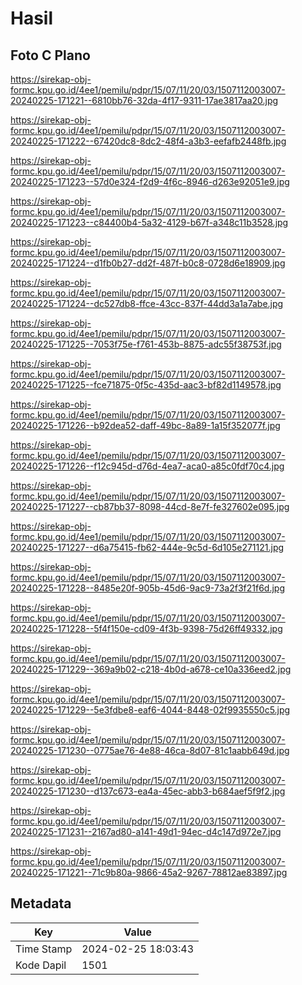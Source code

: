 # Hasil

## Foto C Plano

https://sirekap-obj-formc.kpu.go.id/4ee1/pemilu/pdpr/15/07/11/20/03/1507112003007-20240225-171221--6810bb76-32da-4f17-9311-17ae3817aa20.jpg

https://sirekap-obj-formc.kpu.go.id/4ee1/pemilu/pdpr/15/07/11/20/03/1507112003007-20240225-171222--67420dc8-8dc2-48f4-a3b3-eefafb2448fb.jpg

https://sirekap-obj-formc.kpu.go.id/4ee1/pemilu/pdpr/15/07/11/20/03/1507112003007-20240225-171223--57d0e324-f2d9-4f6c-8946-d263e92051e9.jpg

https://sirekap-obj-formc.kpu.go.id/4ee1/pemilu/pdpr/15/07/11/20/03/1507112003007-20240225-171223--c84400b4-5a32-4129-b67f-a348c11b3528.jpg

https://sirekap-obj-formc.kpu.go.id/4ee1/pemilu/pdpr/15/07/11/20/03/1507112003007-20240225-171224--d1fb0b27-dd2f-487f-b0c8-0728d6e18909.jpg

https://sirekap-obj-formc.kpu.go.id/4ee1/pemilu/pdpr/15/07/11/20/03/1507112003007-20240225-171224--dc527db8-ffce-43cc-837f-44dd3a1a7abe.jpg

https://sirekap-obj-formc.kpu.go.id/4ee1/pemilu/pdpr/15/07/11/20/03/1507112003007-20240225-171225--7053f75e-f761-453b-8875-adc55f38753f.jpg

https://sirekap-obj-formc.kpu.go.id/4ee1/pemilu/pdpr/15/07/11/20/03/1507112003007-20240225-171225--fce71875-0f5c-435d-aac3-bf82d1149578.jpg

https://sirekap-obj-formc.kpu.go.id/4ee1/pemilu/pdpr/15/07/11/20/03/1507112003007-20240225-171226--b92dea52-daff-49bc-8a89-1a15f352077f.jpg

https://sirekap-obj-formc.kpu.go.id/4ee1/pemilu/pdpr/15/07/11/20/03/1507112003007-20240225-171226--f12c945d-d76d-4ea7-aca0-a85c0fdf70c4.jpg

https://sirekap-obj-formc.kpu.go.id/4ee1/pemilu/pdpr/15/07/11/20/03/1507112003007-20240225-171227--cb87bb37-8098-44cd-8e7f-fe327602e095.jpg

https://sirekap-obj-formc.kpu.go.id/4ee1/pemilu/pdpr/15/07/11/20/03/1507112003007-20240225-171227--d6a75415-fb62-444e-9c5d-6d105e271121.jpg

https://sirekap-obj-formc.kpu.go.id/4ee1/pemilu/pdpr/15/07/11/20/03/1507112003007-20240225-171228--8485e20f-905b-45d6-9ac9-73a2f3f21f6d.jpg

https://sirekap-obj-formc.kpu.go.id/4ee1/pemilu/pdpr/15/07/11/20/03/1507112003007-20240225-171228--5f4f150e-cd09-4f3b-9398-75d26ff49332.jpg

https://sirekap-obj-formc.kpu.go.id/4ee1/pemilu/pdpr/15/07/11/20/03/1507112003007-20240225-171229--369a9b02-c218-4b0d-a678-ce10a336eed2.jpg

https://sirekap-obj-formc.kpu.go.id/4ee1/pemilu/pdpr/15/07/11/20/03/1507112003007-20240225-171229--5e3fdbe8-eaf6-4044-8448-02f9935550c5.jpg

https://sirekap-obj-formc.kpu.go.id/4ee1/pemilu/pdpr/15/07/11/20/03/1507112003007-20240225-171230--0775ae76-4e88-46ca-8d07-81c1aabb649d.jpg

https://sirekap-obj-formc.kpu.go.id/4ee1/pemilu/pdpr/15/07/11/20/03/1507112003007-20240225-171230--d137c673-ea4a-45ec-abb3-b684aef5f9f2.jpg

https://sirekap-obj-formc.kpu.go.id/4ee1/pemilu/pdpr/15/07/11/20/03/1507112003007-20240225-171231--2167ad80-a141-49d1-94ec-d4c147d972e7.jpg

https://sirekap-obj-formc.kpu.go.id/4ee1/pemilu/pdpr/15/07/11/20/03/1507112003007-20240225-171221--71c9b80a-9866-45a2-9267-78812ae83897.jpg


## Metadata

| Key        | Value               |
| ---------- | ------------------- |
| Time Stamp | 2024-02-25 18:03:43 |
| Kode Dapil | 1501                |



